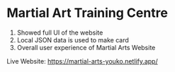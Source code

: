 # Martial Art Training Centre

1. Showed full UI of the website
2. Local JSON data is used to make card
3. Overall user experience of Martial Arts Website  

Live Website: https://martial-arts-youko.netlify.app/
